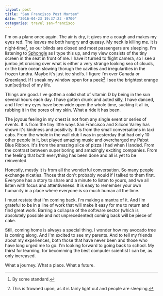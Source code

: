 ```yaml
---
layout: post
title: "San Francisco Post Mortem"
date: "2016-04-23 19:37:22 -0700"
categories: travel san-francisco
---
```


I'm on a plane once again. The air is dry, it gives me a cough and makes my eyes red. The leaves me both hungry and queasy. My neck is killing me. It is night-time[^night], so our blinds are closed and most passengers are sleeping. I'm listening to [Sphongle][sphongle] as I type this up, and my view consists of the tiny screen in the seat in front of me. I have it turned to flight camera, so I see a jumbo jet cruising over what is either a very strange looking sea of clouds, or the bare ocean slowing thorugh the cavities and irregularities in the frozen tundra. Maybe it's just ice shelfs. I figure I'm over Canada or Greenland. If I sneak my window open for a peek[^window] I see the brightest orange sun\[set\|rise\] of my life.

Things are good. I've gotten a solid shot of vitamin D by being in the sun several hours each day. I have gotten drunk and acted silly, I have danced, and I feel my eyes have been wide open the whole time, sucking it all in, rubbing it in the pores of my skin. What a ride it has been. 

The joyous feeling in my chest is not from any single event or series of events. It is from the tiny little ways San Francisco and Silicon Valley has shown it's kindness and positivity. It is from the small conversations in taxi cabs. From the whole in the wall club I was in yesterday that had only 10 other people in it, but played amazing music and overcharged my Pabst Blue Ribbon. It's from the amazing slice of pizza I had when I landed. From the contrast between super boring and amazingly exciting companies. From the feeling that both everything has been done and all is yet to be reinvented. 

Honestly, mostly it is from all the wonderful conversation. So many people exchange niceties. Those that don't probably would if I talked to them first. Everyone has a story to share and a minute to listen to yours, and we all listen with focus and attentiveness. It is easy to remember your own humanity in a place where everyone is so much human all the time.

I must restate that I'm coming back. I'm making a mantra of it. And I'm grateful to be in a line of work that will make it easy for me to return and find great work. Barring a collapse of the software sector (which is absolutely possible and not unprecedented) coming back will be piece of cake.

Still, coming home is always a special thing. I wonder how my avocado tree is coming along. And I'm excited to see my parents. And to tell my friends about my experiences, both those that have never been and those who have long urged me to go. I'm looking forward to going back to school. My thirst for learning, for becomming the best computer scientist I can be, as only increased.

What a journey. What a place. What a future.

[^night]: By some standard.
[^window]: This is frowned upon, as it is fairly light out and people are sleeping.

[sphongle]: www.test.com
